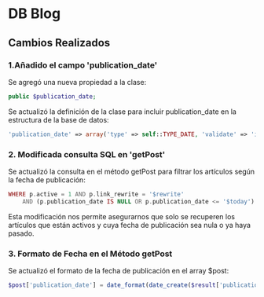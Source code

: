 # DB Blog

## Cambios Realizados

### 1.Añadido el campo 'publication_date'

Se agregó una nueva propiedad a la clase:

```php
public $publication_date;
```
Se actualizó la definición de la clase para incluir publication_date en la estructura de la base de datos:

```php
'publication_date' => array('type' => self::TYPE_DATE, 'validate' => 'isDate'),
```

### 2. Modificada consulta SQL en 'getPost'

Se actualizó la consulta en el método getPost para filtrar los artículos según la fecha de publicación:

```php
WHERE p.active = 1 AND p.link_rewrite = '$rewrite'
    AND (p.publication_date IS NULL OR p.publication_date <= '$today')
```
Esta modificación nos permite asegurarnos que solo se recuperen los artículos que están activos y cuya fecha de publicación sea nula o ya haya pasado.

### 3. Formato de Fecha en el Método getPost

Se actualizó el formato de la fecha de publicación en el array $post:

```php
$post['publication_date'] = date_format(date_create($result['publication_date']), 'd/m/Y');
```

